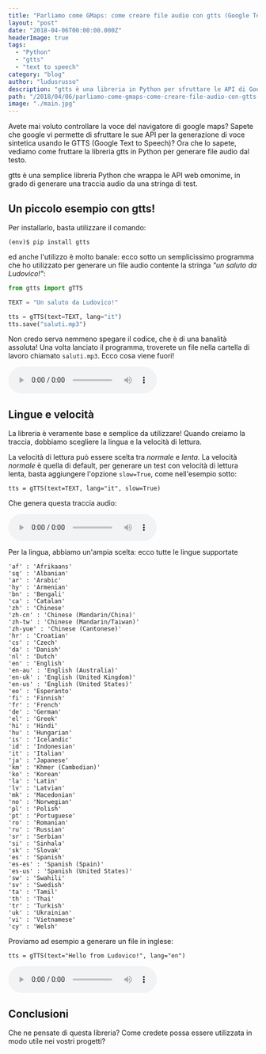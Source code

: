 ```yaml
---
title: "Parliamo come GMaps: come creare file audio con gtts (Google Text to Speech) in Python"
layout: "post"
date: "2018-04-06T00:00:00.000Z"
headerImage: true
tags:
  - "Python"
  - "gtts"
  - "text to speech"
category: "blog"
author: "ludusrusso"
description: "gtts è una libreria in Python per sfruttare le API di Google Text to Speech per generare file audio dal testo"
path: "/2018/04/06/parliamo-come-gmaps-come-creare-file-audio-con-gtts-google-text-to-speech-in-python/"
image: "./main.jpg"
---
```


Avete mai voluto controllare la voce del navigatore di google maps? Sapete che google vi permette
di sfruttare le sue API per la generazione di voce sintetica usando le GTTS (Google Text to Speech)?
Ora che lo sapete, vediamo come fruttare la libreria gtts in Python per generare file audio dal testo.

gtts è una semplice libreria Python che wrappa le API web omonime, in grado di generare una traccia audio da una stringa di test.

## Un piccolo esempio con gtts!

Per installarlo, basta utilizzare il comando:

```
(env)$ pip install gtts
```

ed anche l'utilizzo è molto banale: ecco sotto un semplicissimo programma che ho utilizzato per
generare un file audio contente la stringa _"un saluto da Ludovico!"_:

```python
from gtts import gTTS

TEXT = "Un saluto da Ludovico!"

tts = gTTS(text=TEXT, lang="it")
tts.save("saluti.mp3")
```

Non credo serva nemmeno spegare il codice, che è di una banalità assoluta!
Una volta lanciato il programma, troverete un file nella cartella di lavoro chiamato `saluti.mp3`.
Ecco cosa viene fuori!

<audio controls>
  <source src="/assets/audio/saluti.mp3" type="audio/ogg">
  Il tuo browser non supporta gli elementi audio
</audio>

## Lingue e velocità

La libreria è veramente base e semplice da utilizzare! Quando creiamo la traccia, dobbiamo scegliere la lingua e la velocità di lettura.

La velocità di lettura può essere scelta tra _normale_ e _lenta_. La velocità _normale_ è quella di default, per generare un test con velocità di lettura lenta, basta aggiungere l'opzione `slow=True`, come nell'esempio sotto:

```
tts = gTTS(text=TEXT, lang="it", slow=True)
```

Che genera questa traccia audio:

<audio controls>
  <source src="/assets/audio/saluti_lento.mp3" type="audio/ogg">
  Il tuo browser non supporta gli elementi audio
</audio>

Per la lingua, abbiamo un'ampia scelta: ecco tutte le lingue supportate

```
'af' : 'Afrikaans'
'sq' : 'Albanian'
'ar' : 'Arabic'
'hy' : 'Armenian'
'bn' : 'Bengali'
'ca' : 'Catalan'
'zh' : 'Chinese'
'zh-cn' : 'Chinese (Mandarin/China)'
'zh-tw' : 'Chinese (Mandarin/Taiwan)'
'zh-yue' : 'Chinese (Cantonese)'
'hr' : 'Croatian'
'cs' : 'Czech'
'da' : 'Danish'
'nl' : 'Dutch'
'en' : 'English'
'en-au' : 'English (Australia)'
'en-uk' : 'English (United Kingdom)'
'en-us' : 'English (United States)'
'eo' : 'Esperanto'
'fi' : 'Finnish'
'fr' : 'French'
'de' : 'German'
'el' : 'Greek'
'hi' : 'Hindi'
'hu' : 'Hungarian'
'is' : 'Icelandic'
'id' : 'Indonesian'
'it' : 'Italian'
'ja' : 'Japanese'
'km' : 'Khmer (Cambodian)'
'ko' : 'Korean'
'la' : 'Latin'
'lv' : 'Latvian'
'mk' : 'Macedonian'
'no' : 'Norwegian'
'pl' : 'Polish'
'pt' : 'Portuguese'
'ro' : 'Romanian'
'ru' : 'Russian'
'sr' : 'Serbian'
'si' : 'Sinhala'
'sk' : 'Slovak'
'es' : 'Spanish'
'es-es' : 'Spanish (Spain)'
'es-us' : 'Spanish (United States)'
'sw' : 'Swahili'
'sv' : 'Swedish'
'ta' : 'Tamil'
'th' : 'Thai'
'tr' : 'Turkish'
'uk' : 'Ukrainian'
'vi' : 'Vietnamese'
'cy' : 'Welsh'
```

Proviamo ad esempio a generare un file in inglese:

```
tts = gTTS(text="Hello from Ludovico!", lang="en")
```

<audio controls>
  <source src="/assets/audio/saluti_en.mp3" type="audio/ogg">
  Il tuo browser non supporta gli elementi audio
</audio>

## Conclusioni

Che ne pensate di questa libreria? Come credete possa essere utilizzata in modo utile nei vostri progetti?
